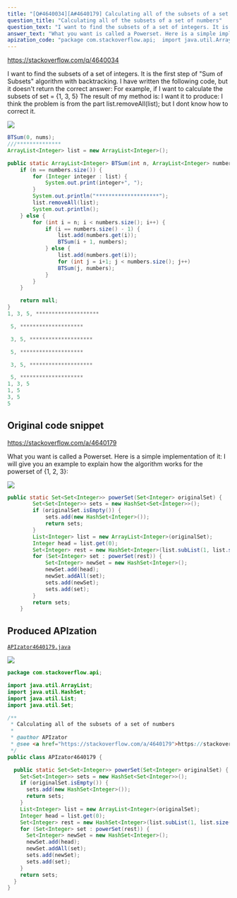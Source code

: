 ```yaml
---
title: "[Q#4640034][A#4640179] Calculating all of the subsets of a set of numbers"
question_title: "Calculating all of the subsets of a set of numbers"
question_text: "I want to find the subsets of a set of integers. It is the first step of \"Sum of Subsets\" algorithm with backtracking. I have written the following code, but it doesn't return the correct answer: For example, if I want to calculate the subsets of set = {1, 3, 5} The result of my method is: I want it to produce: I think the problem is from the part  list.removeAll(list); but I dont know how to correct it."
answer_text: "What you want is called a Powerset. Here is a simple implementation of it: I will give you an example to explain how the algorithm works for the powerset of {1, 2, 3}:"
apization_code: "package com.stackoverflow.api;  import java.util.ArrayList; import java.util.HashSet; import java.util.List; import java.util.Set;  /**  * Calculating all of the subsets of a set of numbers  *  * @author APIzator  * @see <a href=\"https://stackoverflow.com/a/4640179\">https://stackoverflow.com/a/4640179</a>  */ public class APIzator4640179 {    public static Set<Set<Integer>> powerSet(Set<Integer> originalSet) {     Set<Set<Integer>> sets = new HashSet<Set<Integer>>();     if (originalSet.isEmpty()) {       sets.add(new HashSet<Integer>());       return sets;     }     List<Integer> list = new ArrayList<Integer>(originalSet);     Integer head = list.get(0);     Set<Integer> rest = new HashSet<Integer>(list.subList(1, list.size()));     for (Set<Integer> set : powerSet(rest)) {       Set<Integer> newSet = new HashSet<Integer>();       newSet.add(head);       newSet.addAll(set);       sets.add(newSet);       sets.add(set);     }     return sets;   } }"
---
```


https://stackoverflow.com/q/4640034

I want to find the subsets of a set of integers. It is the first step of &quot;Sum of Subsets&quot; algorithm with backtracking. I have written the following code, but it doesn&#x27;t return the correct answer:
For example, if I want to calculate the subsets of set = {1, 3, 5}
The result of my method is:
I want it to produce:
I think the problem is from the part 
list.removeAll(list);
but I dont know how to correct it.


<div class="code-logo"><img src="/stackoverflow.png" /></div>

```java
BTSum(0, nums);
///**************
ArrayList<Integer> list = new ArrayList<Integer>();

public static ArrayList<Integer> BTSum(int n, ArrayList<Integer> numbers) {
    if (n == numbers.size()) {
        for (Integer integer : list) {
            System.out.print(integer+", ");
        }
        System.out.println("********************");
        list.removeAll(list);
        System.out.println();
    } else {
        for (int i = n; i < numbers.size(); i++) {
            if (i == numbers.size() - 1) {
                list.add(numbers.get(i));
                BTSum(i + 1, numbers);
            } else {
                list.add(numbers.get(i));
                for (int j = i+1; j < numbers.size(); j++)
                BTSum(j, numbers);
            }
        }
    }

    return null;
}
1, 3, 5, ********************

 5, ********************

 3, 5, ********************

 5, ********************

 3, 5, ********************

 5, ********************
1, 3, 5 
1, 5
3, 5
5
```


## Original code snippet

https://stackoverflow.com/a/4640179

What you want is called a Powerset. Here is a simple implementation of it:
I will give you an example to explain how the algorithm works for the powerset of {1, 2, 3}:

<div class="code-logo"><img src="/stackoverflow.png" /></div>

```java
public static Set<Set<Integer>> powerSet(Set<Integer> originalSet) {
        Set<Set<Integer>> sets = new HashSet<Set<Integer>>();
        if (originalSet.isEmpty()) {
            sets.add(new HashSet<Integer>());
            return sets;
        }
        List<Integer> list = new ArrayList<Integer>(originalSet);
        Integer head = list.get(0);
        Set<Integer> rest = new HashSet<Integer>(list.subList(1, list.size()));
        for (Set<Integer> set : powerSet(rest)) {
            Set<Integer> newSet = new HashSet<Integer>();
            newSet.add(head);
            newSet.addAll(set);
            sets.add(newSet);
            sets.add(set);
        }
        return sets;
    }
```

## Produced APIzation

[`APIzator4640179.java`](https://github.com/blind-papers/apization-temp-data/raw/main/search/APIzator4640179.java)

<div class="code-logo"><img src="/apizator.png" /></div>

```java
package com.stackoverflow.api;

import java.util.ArrayList;
import java.util.HashSet;
import java.util.List;
import java.util.Set;

/**
 * Calculating all of the subsets of a set of numbers
 *
 * @author APIzator
 * @see <a href="https://stackoverflow.com/a/4640179">https://stackoverflow.com/a/4640179</a>
 */
public class APIzator4640179 {

  public static Set<Set<Integer>> powerSet(Set<Integer> originalSet) {
    Set<Set<Integer>> sets = new HashSet<Set<Integer>>();
    if (originalSet.isEmpty()) {
      sets.add(new HashSet<Integer>());
      return sets;
    }
    List<Integer> list = new ArrayList<Integer>(originalSet);
    Integer head = list.get(0);
    Set<Integer> rest = new HashSet<Integer>(list.subList(1, list.size()));
    for (Set<Integer> set : powerSet(rest)) {
      Set<Integer> newSet = new HashSet<Integer>();
      newSet.add(head);
      newSet.addAll(set);
      sets.add(newSet);
      sets.add(set);
    }
    return sets;
  }
}

```